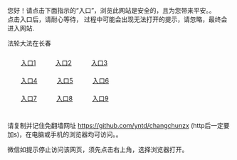 您好！请点击下面指示的“入口”，浏览此网站是安全的，且为您带来平安。。 <br/>
点击入口后，请耐心等待， 过程中可能会出现无法打开的提示，请忽略，最终会进入网站. </br>

法轮大法在长春<br/>
<div style="padding:10px"><a style="margin:20px" target="_blank" href="https://d25ssw8hrnexxt.cloudfront.net/2Qpsp?ggsnc" id="ccLink1" rel="nofollow">入口1</a> <a target="_blank" style="margin:20px" href="https://d1g6jj32n98w3l.cloudfront.net/2Qpsp?cojzczse" id="ccLink2" rel="nofollow">入口2</a> <a style="margin:20px" target="_blank" href="https://d1a5arf3fo23yb.cloudfront.net/2Qpsp?amoji" id="ccLink3" rel="nofollow">入口3</a></div>

<div style="padding:10px" ><a style="margin:20px" target="_blank" href="https://d25ssw8hrnexxt.cloudfront.net/2Qpsp?ggsnc" id="ccLink4" rel="nofollow">入口4</a> <a style="margin:20px" href="https://d1g6jj32n98w3l.cloudfront.net/2Qpsp?cojzczse" target="_blank" id="ccLink5" rel="nofollow">入口5</a> <a style="margin:20px" href="https://d1a5arf3fo23yb.cloudfront.net/2Qpsp?amoji" target="_blank" id="ccLink6" rel="nofollow">入口6</a></div>

<div style="padding:10px"><a style="margin:20px" target="_blank" href="https://d25ssw8hrnexxt.cloudfront.net/2Qpsp?ggsnc" id="ccLink7" rel="nofollow">入口7</a> <a style="margin:20px" href="https://d1g6jj32n98w3l.cloudfront.net/2Qpsp?cojzczse" target="_blank" id="ccLink8" rel="nofollow">入口8</a> <a style="margin:20px" target="_blank" href="https://d1a5arf3fo23yb.cloudfront.net/2Qpsp?amoji" id="ccLink9" rel="nofollow">入口9</a></div>

<br/>



请复制并记住免翻墙网址 https://github.com/yntd/changchunzx (http后一定要加s)，在电脑或手机的浏览器均可访问。。<br/>

微信如提示停止访问该网页，须先点击右上角，选择浏览器打开。
